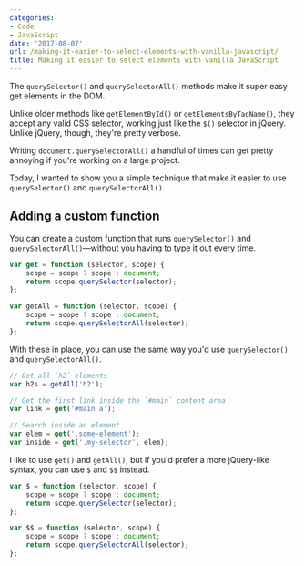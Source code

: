 ```yaml
---
categories:
- Code
- JavaScript
date: '2017-08-07'
url: /making-it-easier-to-select-elements-with-vanilla-javascript/
title: Making it easier to select elements with vanilla JavaScript
---
```


The `querySelector()` and `querySelectorAll()` methods make it super easy get elements in the DOM.

Unlike older methods like `getElementById()` or `getElementsByTagName()`, they accept any valid CSS selector, working just like the `$()` selector in jQuery. Unlike jQuery, though, they're pretty verbose.

Writing `document.querySelectorAll()` a handful of times can get pretty annoying if you're working on a large project.

Today, I wanted to show you a simple technique that make it easier to use `querySelector()` and `querySelectorAll()`.

## Adding a custom function

You can create a custom function that runs `querySelector()` and `querySelectorAll()`&mdash;without you having to type it out every time.

```javascript
var get = function (selector, scope) {
    scope = scope ? scope : document;
    return scope.querySelector(selector);
};

var getAll = function (selector, scope) {
    scope = scope ? scope : document;
    return scope.querySelectorAll(selector);
};
```

With these in place, you can use the same way you'd use `querySelector()` and `querySelectorAll()`.

```javascript
// Get all `h2` elements
var h2s = getAll('h2');

// Get the first link inside the `#main` content area
var link = get('#main a');

// Search inside an element
var elem = get('.some-element');
var inside = get('.my-selector', elem);
```

I like to use `get()` and `getAll()`, but if you'd prefer a more jQuery-like syntax, you can use `$` and `$$` instead.

```javascript
var $ = function (selector, scope) {
    scope = scope ? scope : document;
    return scope.querySelector(selector);
};

var $$ = function (selector, scope) {
    scope = scope ? scope : document;
    return scope.querySelectorAll(selector);
};
```
